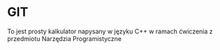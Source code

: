# GIT
To jest prosty kalkulator napysany w języku C++ w ramach ćwiczenia z przedmiotu 
Narzędzia Programistyczne
